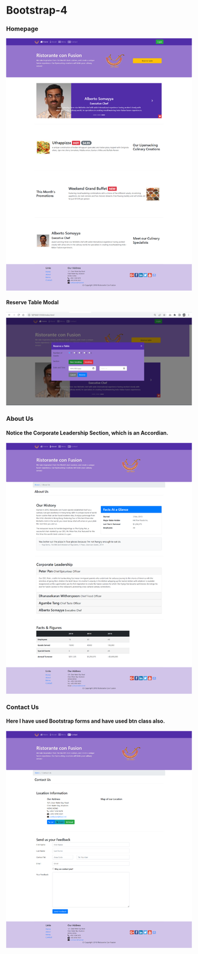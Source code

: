# Bootstrap-4

### Homepage
![Homepage](ProjectImg/Homepage.png)


#### Reserve Table Modal
![Reserve Table Modal](ProjectImg/reservetable.png)


### About Us
#### Notice the Corporate Leadership Section, which is an Accordian.
![About US Page](ProjectImg/aboutpage.png)


### Contact Us
#### Here I have used Bootstrap forms and have used btn class also.
![Contact Us Page](ProjectImg/contactpage.png)


